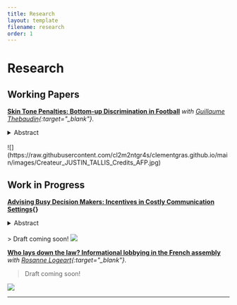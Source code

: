 ```yaml
---
title: Research
layout: template
filename: research
order: 1
--- 
```


# Research

## Working Papers

**[Skin Tone Penalties: Bottom-up Discrimination in Football](https://papers.ssrn.com/sol3/papers.cfm?abstract_id=4537612)**  *with [Guillaume Thebaudin](https://www.linkedin.com/in/guillaumethebaudin){:target="_blank"}.*

<details>
  <summary> Abstract </summary>  
  <br>
  <blockquote>
    Online marketplaces commonly employ a hybrid business model, wherein they are vertically integrated and sell their own products competing with third-party sellers on their platform. Free entry of these sellers may lead to the presence of harmful and illegal products, which consumers are not able to differentiate from safe ones. We extend the model of Anderson and Bedre-Defolie (2021) allowing the platform to invest in screening of sellers to remove illegal third-party products. We find that seller screening has an ambiguous effect on entry on the platform, and a condition for a platform to engage in screening is that it accommodates entry. Also, we find that more integrated platforms tend to screen less. Moreover, a platform conducting seller screening sets higher commission fees, the level of which can decrease in platform's degree of vertical integration in contrast with previous literature. From a welfare perspective, platforms invest too little in screening as compared to social optimum, and a regulation mandating higher screening intensity has an ambiguous effect on consumers’ surplus.

  </blockquote>
</details> 
<br>
![](https://raw.githubusercontent.com/cl2m2ntgr4s/clementgras.github.io/main/images/Createur_JUSTIN_TALLIS_Credits_AFP.jpg)


## Work in Progress


**[Advising Busy Decision Makers: Incentives in Costly Communication Settings](){}**   

<details>
  <summary> Abstract </summary> 
  <br>
  <blockquote>
    We consider a principal-agent setting where perfect information is available yet never desirable. Modeling communication as a channel with an endogenous bit capacity, this article explores how constraints on message sets distort players' strategies. We prove the existence of an optimal mechanism that leads to the transmission of noisy yet truthful signals that enhance information quality while mitigating costs. The interactions between communication and incentive constraints create a moral hazard problem over the use of the channel. This induces a sub-optimal investment in communication and creates a setting similar to cheap talk with rational inattention when the principal is unable to commit. Our results suggest that simplicity matters more than precision when advising an overloaded decision-maker.
  </blockquote>
 </details>
<br>
  > Draft coming soon!
  
<img src="https://raw.githubusercontent.com/cl2m2ntgr4s/clementgras.github.io/main/images/overload.jpeg">



**[Who lays down the law?  Informational lobbying in the French assembly]()**  *with [Rosanne Logeart](https://rosannelogeart.github.io/){:target="_blank"}.*

  > Draft coming soon!

![](https://raw.githubusercontent.com/cl2m2ntgr4s/clementgras.github.io/main/images/lobbying-aurel-lemonde.jpg)



---



